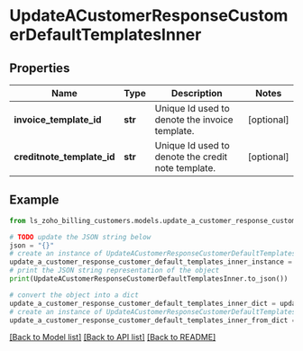# UpdateACustomerResponseCustomerDefaultTemplatesInner


## Properties

Name | Type | Description | Notes
------------ | ------------- | ------------- | -------------
**invoice_template_id** | **str** | Unique Id used to denote the invoice template. | [optional] 
**creditnote_template_id** | **str** | Unique Id used to denote the credit note template. | [optional] 

## Example

```python
from ls_zoho_billing_customers.models.update_a_customer_response_customer_default_templates_inner import UpdateACustomerResponseCustomerDefaultTemplatesInner

# TODO update the JSON string below
json = "{}"
# create an instance of UpdateACustomerResponseCustomerDefaultTemplatesInner from a JSON string
update_a_customer_response_customer_default_templates_inner_instance = UpdateACustomerResponseCustomerDefaultTemplatesInner.from_json(json)
# print the JSON string representation of the object
print(UpdateACustomerResponseCustomerDefaultTemplatesInner.to_json())

# convert the object into a dict
update_a_customer_response_customer_default_templates_inner_dict = update_a_customer_response_customer_default_templates_inner_instance.to_dict()
# create an instance of UpdateACustomerResponseCustomerDefaultTemplatesInner from a dict
update_a_customer_response_customer_default_templates_inner_from_dict = UpdateACustomerResponseCustomerDefaultTemplatesInner.from_dict(update_a_customer_response_customer_default_templates_inner_dict)
```
[[Back to Model list]](../README.md#documentation-for-models) [[Back to API list]](../README.md#documentation-for-api-endpoints) [[Back to README]](../README.md)


